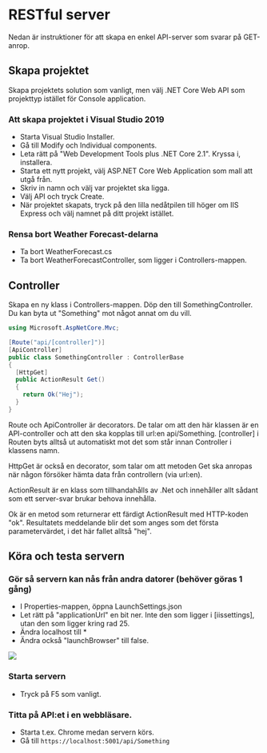 # RESTful server

Nedan är instruktioner för att skapa en enkel API-server som svarar på GET-anrop.

## Skapa projektet

Skapa projektets solution som vanligt, men välj .NET Core Web API som projekttyp istället för Console application.

### Att skapa projektet i Visual Studio 2019

* Starta Visual Studio Installer.
* Gå till Modify och Individual components.
* Leta rätt på "Web Development Tools plus .NET Core 2.1". Kryssa i, installera.
* Starta ett nytt projekt, välj ASP.NET Core Web Application som mall att utgå från.
* Skriv in namn och välj var projektet ska ligga.
* Välj API och tryck Create.
* När projektet skapats, tryck på den lilla nedåtpilen till höger om IIS Express och välj namnet på ditt projekt istället.

### Rensa bort Weather Forecast-delarna

* Ta bort WeatherForecast.cs
* Ta bort WeatherForecastController, som ligger i Controllers-mappen.

## Controller

Skapa en ny klass i Controllers-mappen. Döp den till SomethingController. Du kan byta ut "Something" mot något annat om du vill.

```csharp
using Microsoft.AspNetCore.Mvc;

[Route("api/[controller]")]
[ApiController]
public class SomethingController : ControllerBase
{
  [HttpGet]
  public ActionResult Get()
  {
    return Ok("Hej");
  }
}
```

Route och ApiController är decorators. De talar om att den här klassen är en API-controller och att den ska kopplas till url:en api/Something. \[controller\] i Routen byts alltså ut automatiskt mot det som står innan Controller i klassens namn.

HttpGet är också en decorator, som talar om att metoden Get ska anropas när någon försöker hämta data från controllern \(via url:en\).

ActionResult är en klass som tillhandahålls av .Net och innehåller allt sådant som ett server-svar brukar behova innehålla.

Ok är en metod som returnerar ett färdigt ActionResult med HTTP-koden "ok". Resultatets meddelande blir det som anges som det första parametervärdet, i det här fallet alltså "hej".

## Köra och testa servern

### Gör så servern kan nås från andra datorer \(behöver göras 1 gång\)

* I Properties-mappen, öppna LaunchSettings.json
* Let rätt på "applicationUrl" en bit ner. Inte den som ligger i \[iissettings\], utan den som ligger kring rad 25.
* Ändra localhost till \*
* Ändra också "launchBrowser" till false.

![](../../../.gitbook/assets/image%20%2825%29.png)

### Starta servern

* Tryck på F5 som vanligt.

### Titta på API:et i en webbläsare.

* Starta t.ex. Chrome medan servern körs.
* Gå till `https://localhost:5001/api/Something`


